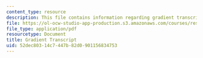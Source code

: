 ```yaml
---
content_type: resource
description: This file contains information regarding gradient transcript.
file: https://ol-ocw-studio-app-production.s3.amazonaws.com/courses/res-tll-004-stem-concept-videos-fall-2013/52dec80314c7447b82d0901156834753_MITRES_TLL-004F13_Gradient.pdf
file_type: application/pdf
resourcetype: Document
title: Gradient Transcript
uid: 52dec803-14c7-447b-82d0-901156834753
---
```

